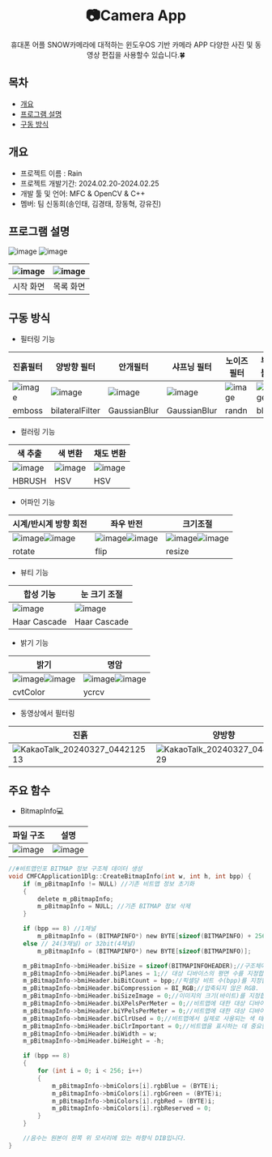 <div align="center">
<h1>📷Camera App</h1>
휴대폰 어플 SNOW카메라에 대적하는 윈도우OS 기반 카메라 APP 다양한 사진 및 동영상 편집을 사용할수 있습니다.🍀 
</div>

## 목차
  - [개요](#개요) 
  - [프로그램 설명](#프로그램-설명)
  - [구동 방식](#구동-방식)

## 개요
- 프로젝트 이름 : Rain
- 프로젝트 개발기간: 2024.02.20-2024.02.25
- 개발 툴 및 언어: MFC & OpenCV & C++
- 멤버: 팀 신동희(송인태, 김경태, 장동혁, 강유진)

## 프로그램 설명
![image](https://github.com/dlsxo1023/CameraApp_Project_MFC/assets/149138829/be0d4580-5b66-4e31-872c-8c6d2b425e3d)
![image](https://github.com/dlsxo1023/CameraApp_Project_MFC/assets/149138829/5939497c-c3db-4661-afbf-7ab2ad945cb2)

|![image](https://github.com/dlsxo1023/CameraApp_Project_MFC/assets/149138829/a4686954-b015-4d51-bea4-0465ef85b1c1)|![image](https://github.com/dlsxo1023/CameraApp_Project_MFC/assets/149138829/9d7447fb-d5bd-45c5-b563-50994a8e3f1c)|
|:---:|:---:|
|시작 화면|목록 화면|


## 구동 방식
- 필터링 기능 

|진흙필터|양방향 필터|안개필터|샤프닝 필터|노이즈 필터|부분 블러|
|---|---|---|---|---|---|
|![image](https://github.com/dlsxo1023/CameraApp_Project_MFC/assets/149138829/d24cb4dc-c614-4734-b9f7-1d18258b679a)|![image](https://github.com/dlsxo1023/CameraApp_Project_MFC/assets/149138829/a983a507-9713-42ba-a6dd-ca93b99d566b)|![image](https://github.com/dlsxo1023/CameraApp_Project_MFC/assets/149138829/64a5b2b0-2955-4775-afe8-8c39f3fcca6a)|![image](https://github.com/dlsxo1023/CameraApp_Project_MFC/assets/149138829/0bb62c63-8ac2-4a47-b575-af62fc488e2e)|![image](https://github.com/dlsxo1023/CameraApp_Project_MFC/assets/149138829/a9cc22d7-c629-4314-8588-6551d63db8f6)|![image](https://github.com/dlsxo1023/CameraApp_Project_MFC/assets/149138829/f2dc3e94-1055-4172-a229-e8f3b6b65f96)|
|emboss|bilateralFilter|GaussianBlur|GaussianBlur|randn|blur|

- 컬러링 기능

|색 추출|색 변환|채도 변환|
|---|---|---|
|![image](https://github.com/dlsxo1023/CameraApp_Project_MFC/assets/149138829/a526c71d-1c9a-45ef-8e12-3847b355a74c)|![image](https://github.com/dlsxo1023/CameraApp_Project_MFC/assets/149138829/4e683a5d-3a83-459f-9cb0-71272aac970a)|![image](https://github.com/dlsxo1023/CameraApp_Project_MFC/assets/149138829/bf3e7a96-19e0-4056-80ca-e88c7db2419e)|
|HBRUSH|HSV|HSV|

- 어파인 기능 

|시계/반시계 방향 회전|좌우 반전|크기조절|
|---|---|---|
|![image](https://github.com/dlsxo1023/CameraApp_Project_MFC/assets/149138829/1aea1d57-a826-4834-8ed8-99c488512201)![image](https://github.com/dlsxo1023/CameraApp_Project_MFC/assets/149138829/c15d023a-bea7-49e2-8be2-9518e241b808)|![image](https://github.com/dlsxo1023/CameraApp_Project_MFC/assets/149138829/1b7a4715-69c5-438a-a612-c978b4760e98)![image](https://github.com/dlsxo1023/CameraApp_Project_MFC/assets/149138829/d6df8c25-ab66-455d-bb28-fa16a370097a)|![image](https://github.com/dlsxo1023/CameraApp_Project_MFC/assets/149138829/93023c20-79dd-4d63-9475-c306732be0b6)![image](https://github.com/dlsxo1023/CameraApp_Project_MFC/assets/149138829/32f42d64-12cf-4534-900c-0f196a10921a)|
|rotate|flip|resize|

- 뷰티 기능

|합성 기능|눈 크기 조절|
|---|---|
|![image](https://github.com/dlsxo1023/CameraApp_Project_MFC/assets/149138829/4617b8e8-5e40-4d85-ab47-663987dd49f2)|![image](https://github.com/dlsxo1023/CameraApp_Project_MFC/assets/149138829/a1bce18c-ab8a-4115-b12c-f1e5f01eddb0)|
|Haar Cascade|Haar Cascade|


- 밝기 기능

|밝기|명암|
|---|---|
|![image](https://github.com/dlsxo1023/CameraApp_Project_MFC/assets/149138829/7032ad18-59ba-4363-a0e1-c3e0b88ae33d)![image](https://github.com/dlsxo1023/CameraApp_Project_MFC/assets/149138829/d0498a63-c641-41a9-8d1a-91ea3cba924e)|![image](https://github.com/dlsxo1023/CameraApp_Project_MFC/assets/149138829/dabe67eb-0b9d-4e3d-b2ec-80078517053f)![image](https://github.com/dlsxo1023/CameraApp_Project_MFC/assets/149138829/91813163-eec2-4db1-beef-572e02b1a6cd)|
|cvtColor|ycrcv|

- 동영상에서 필터링

|진흙|양방향|부분 블러|노이즈|
|---|---|---|---|
|![KakaoTalk_20240327_044212513](https://github.com/dlsxo1023/CameraApp_Project_MFC/assets/149138829/15079c95-a265-491f-afee-f0186e015cc5)|![KakaoTalk_20240327_044211829](https://github.com/dlsxo1023/CameraApp_Project_MFC/assets/149138829/e8284599-cde1-4629-9a91-7ce8cc9ea860)|![KakaoTalk_20240327_044211162](https://github.com/dlsxo1023/CameraApp_Project_MFC/assets/149138829/a4e087b4-2871-4086-a72e-2df66f37430f)|![KakaoTalk_20240327_044210528](https://github.com/dlsxo1023/CameraApp_Project_MFC/assets/149138829/38cba7cf-2c73-4df3-ae13-cdc618ed3a19)|

## 주요 함수
- BitmapInfo💻<br>

|파일 구조|설명|
|---|---|
|![image](https://github.com/dlsxo1023/CameraApp_Project_MFC/assets/149138829/383f8bbb-af33-491a-8dd8-559efe1ba38c)|![image](https://github.com/dlsxo1023/CameraApp_Project_MFC/assets/149138829/4e7fe94f-5cb6-403c-b0f8-02a133c3f359)|


```c
//#비트맵인포 BITMAP 정보 구조체 데이터 생성 
void CMFCApplication1Dlg::CreateBitmapInfo(int w, int h, int bpp) {
	if (m_pBitmapInfo != NULL) //기존 비트맵 정보 초기화 
	{
		delete m_pBitmapInfo;
		m_pBitmapInfo = NULL; //기존 BITMAP 정보 삭제 
	}

	if (bpp == 8) //1채널 
		m_pBitmapInfo = (BITMAPINFO*) new BYTE[sizeof(BITMAPINFO) + 256 * sizeof(RGBQUAD)];
	else // 24(3채널) or 32bit(4채널)
		m_pBitmapInfo = (BITMAPINFO*) new BYTE[sizeof(BITMAPINFO)];

	m_pBitmapInfo->bmiHeader.biSize = sizeof(BITMAPINFOHEADER);//구조체에 필요한 바이트 수
	m_pBitmapInfo->bmiHeader.biPlanes = 1;// 대상 디바이스의 평면 수를 지정합니다. 이 값은 1로 설정해야 합니다.
	m_pBitmapInfo->bmiHeader.biBitCount = bpp;//픽셀당 비트 수(bpp)를 지정합니다. 압축되지 않은 형식의 경우 이 값은 픽셀당 평균 비트 수입니다.
	m_pBitmapInfo->bmiHeader.biCompression = BI_RGB;//압축되지 않은 RGB.
	m_pBitmapInfo->bmiHeader.biSizeImage = 0;//이미지의 크기(바이트)를 지정합니다.
	m_pBitmapInfo->bmiHeader.biXPelsPerMeter = 0;//비트맵에 대한 대상 디바이스의 가로 해상도(미터당 픽셀)
	m_pBitmapInfo->bmiHeader.biYPelsPerMeter = 0;//비트맵에 대한 대상 디바이스의 세로 해상도(미터당 픽셀)를 지정합니다.
	m_pBitmapInfo->bmiHeader.biClrUsed = 0;//비트맵에서 실제로 사용되는 색 테이블의 색 인덱스 수를 지정합니다.
	m_pBitmapInfo->bmiHeader.biClrImportant = 0;//비트맵을 표시하는 데 중요한 것으로 간주되는 색 인덱스의 수를 지정합니다.이 값이 0이면 모든 색이 중요합니다.
	m_pBitmapInfo->bmiHeader.biWidth = w;
	m_pBitmapInfo->bmiHeader.biHeight = -h;

	if (bpp == 8)
	{
		for (int i = 0; i < 256; i++)
		{
			m_pBitmapInfo->bmiColors[i].rgbBlue = (BYTE)i;
			m_pBitmapInfo->bmiColors[i].rgbGreen = (BYTE)i;
			m_pBitmapInfo->bmiColors[i].rgbRed = (BYTE)i;
			m_pBitmapInfo->bmiColors[i].rgbReserved = 0;
		}
	}

	//음수는 원본이 왼쪽 위 모서리에 있는 하향식 DIB입니다.
}
```

























